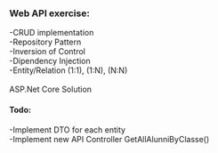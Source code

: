 ### Web API exercise:<br/>
-CRUD implementation<br/>
-Repository Pattern<br/>
-Inversion of Control<br/>
-Dipendency Injection<br/>
-Entity/Relation  (1:1),   (1:N),   (N:N)<br/><br/>
ASP.Net Core Solution

#### Todo: <br/>
-Implement DTO for each entity <br/>
-Implement new API Controller GetAllAlunniByClasse() <br/>
